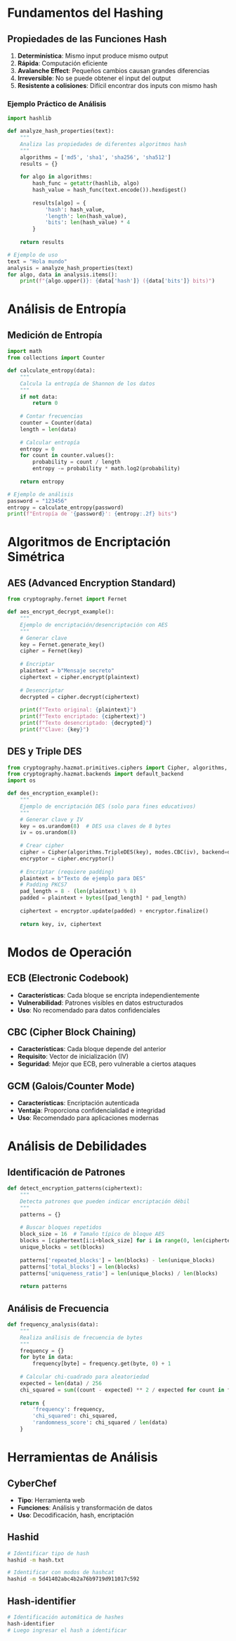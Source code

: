 # Fundamentos del Hashing

## Propiedades de las Funciones Hash

1. **Determinística**: Mismo input produce mismo output
2. **Rápida**: Computación eficiente
3. **Avalanche Effect**: Pequeños cambios causan grandes diferencias
4. **Irreversible**: No se puede obtener el input del output
5. **Resistente a colisiones**: Difícil encontrar dos inputs con mismo hash

### Ejemplo Práctico de Análisis

```python
import hashlib

def analyze_hash_properties(text):
    """
    Analiza las propiedades de diferentes algoritmos hash
    """
    algorithms = ['md5', 'sha1', 'sha256', 'sha512']
    results = {}
    
    for algo in algorithms:
        hash_func = getattr(hashlib, algo)
        hash_value = hash_func(text.encode()).hexdigest()
        
        results[algo] = {
            'hash': hash_value,
            'length': len(hash_value),
            'bits': len(hash_value) * 4
        }
    
    return results

# Ejemplo de uso
text = "Hola mundo"
analysis = analyze_hash_properties(text)
for algo, data in analysis.items():
    print(f"{algo.upper()}: {data['hash']} ({data['bits']} bits)")
```


# Análisis de Entropía

## Medición de Entropía

```python
import math
from collections import Counter

def calculate_entropy(data):
    """
    Calcula la entropía de Shannon de los datos
    """
    if not data:
        return 0
    
    # Contar frecuencias
    counter = Counter(data)
    length = len(data)
    
    # Calcular entropía
    entropy = 0
    for count in counter.values():
        probability = count / length
        entropy -= probability * math.log2(probability)
    
    return entropy

# Ejemplo de análisis
password = "123456"
entropy = calculate_entropy(password)
print(f"Entropía de '{password}': {entropy:.2f} bits")
```


# Algoritmos de Encriptación Simétrica

## AES (Advanced Encryption Standard)


```python
from cryptography.fernet import Fernet

def aes_encrypt_decrypt_example():
    """
    Ejemplo de encriptación/desencriptación con AES
    """
    # Generar clave
    key = Fernet.generate_key()
    cipher = Fernet(key)
    
    # Encriptar
    plaintext = b"Mensaje secreto"
    ciphertext = cipher.encrypt(plaintext)
    
    # Desencriptar
    decrypted = cipher.decrypt(ciphertext)
    
    print(f"Texto original: {plaintext}")
    print(f"Texto encriptado: {ciphertext}")
    print(f"Texto desencriptado: {decrypted}")
    print(f"Clave: {key}")
```

## DES y Triple DES

```python
from cryptography.hazmat.primitives.ciphers import Cipher, algorithms, modes
from cryptography.hazmat.backends import default_backend
import os

def des_encryption_example():
    """
    Ejemplo de encriptación DES (solo para fines educativos)
    """
    # Generar clave y IV
    key = os.urandom(8)  # DES usa claves de 8 bytes
    iv = os.urandom(8)
    
    # Crear cipher
    cipher = Cipher(algorithms.TripleDES(key), modes.CBC(iv), backend=default_backend())
    encryptor = cipher.encryptor()
    
    # Encriptar (requiere padding)
    plaintext = b"Texto de ejemplo para DES"
    # Padding PKCS7
    pad_length = 8 - (len(plaintext) % 8)
    padded = plaintext + bytes([pad_length] * pad_length)
    
    ciphertext = encryptor.update(padded) + encryptor.finalize()
    
    return key, iv, ciphertext
```


# Modos de Operación

## ECB (Electronic Codebook)

- **Características**: Cada bloque se encripta independientemente
- **Vulnerabilidad**: Patrones visibles en datos estructurados
- **Uso**: No recomendado para datos confidenciales

## CBC (Cipher Block Chaining)

- **Características**: Cada bloque depende del anterior
- **Requisito**: Vector de inicialización (IV)
- **Seguridad**: Mejor que ECB, pero vulnerable a ciertos ataques

## GCM (Galois/Counter Mode)

- **Características**: Encriptación autenticada
- **Ventaja**: Proporciona confidencialidad e integridad
- **Uso**: Recomendado para aplicaciones modernas


# Análisis de Debilidades

## Identificación de Patrones

```python
def detect_encryption_patterns(ciphertext):
    """
    Detecta patrones que pueden indicar encriptación débil
    """
    patterns = {}
    
    # Buscar bloques repetidos
    block_size = 16  # Tamaño típico de bloque AES
    blocks = [ciphertext[i:i+block_size] for i in range(0, len(ciphertext), block_size)]
    unique_blocks = set(blocks)
    
    patterns['repeated_blocks'] = len(blocks) - len(unique_blocks)
    patterns['total_blocks'] = len(blocks)
    patterns['uniqueness_ratio'] = len(unique_blocks) / len(blocks)
    
    return patterns
```

## Análisis de Frecuencia

```python
def frequency_analysis(data):
    """
    Realiza análisis de frecuencia de bytes
    """
    frequency = {}
    for byte in data:
        frequency[byte] = frequency.get(byte, 0) + 1
    
    # Calcular chi-cuadrado para aleatoriedad
    expected = len(data) / 256
    chi_squared = sum((count - expected) ** 2 / expected for count in frequency.values())
    
    return {
        'frequency': frequency,
        'chi_squared': chi_squared,
        'randomness_score': chi_squared / len(data)
    }
```


# Herramientas de Análisis

## CyberChef

- **Tipo**: Herramienta web
- **Funciones**: Análisis y transformación de datos
- **Uso**: Decodificación, hash, encriptación

## Hashid

```bash
# Identificar tipo de hash
hashid -m hash.txt

# Identificar con modos de hashcat
hashid -m 5d41402abc4b2a76b9719d911017c592
```

## Hash-identifier

```bash
# Identificación automática de hashes
hash-identifier
# Luego ingresar el hash a identificar
```